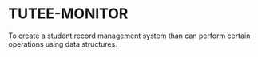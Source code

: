 # TUTEE-MONITOR
To create a student record management system than can perform certain operations using data structures.
